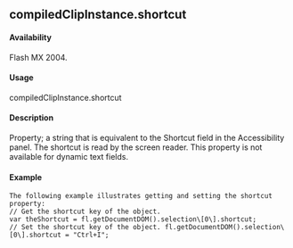 ## compiledClipInstance.shortcut

#### Availability

Flash MX 2004.

#### Usage

compiledClipInstance.shortcut

#### Description

Property; a string that is equivalent to the Shortcut field in the Accessibility panel. The shortcut is read by the screen reader. This property is not available for dynamic text fields.

#### Example

```
The following example illustrates getting and setting the shortcut property:
// Get the shortcut key of the object.
var theShortcut = fl.getDocumentDOM().selection\[0\].shortcut;
// Set the shortcut key of the object. fl.getDocumentDOM().selection\[0\].shortcut = "Ctrl+I";

```